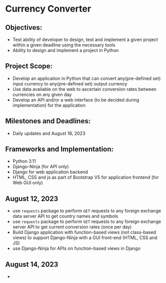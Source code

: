 # Currency Converter 

## Objectives:
- Test ability of developer to design, test and implement a given project within a given deadline using the necessary tools
- Ability to design and implement a project in Python

## Project Scope:
- Develop an application in Python that can convert any(pre-defined set) input currency to any(pre-defined set) output currency
- Use data available on the web to ascertain conversion rates between currencies on any given day
- Develop an API and/or a web interface (to be decided during implementation) for the application

## Milestones and Deadlines:
- Daily updates and August 18, 2023

## Frameworks and Implementation:
- Python 3.11
- Django-Ninja (for API only)
- Django for web application backend
- HTML, CSS and js as part of Bootstrap V5 for application frontend (for Web GUI only)

## August 12, 2023
- use `requests` package to perform `GET` requests to any foreign exchange data server API to get country names and symbols
- use `requests` package to perform `GET` requests to any foreign exchange server API to get current conversion rates (once per day)
- Build Django application with function-based views (not class-based views) to support Django-Ninja with a GUI front-end (HTML, CSS and JS)
- use Django-Ninja for APIs on function-based views in Django

## August 14, 2023
- 


